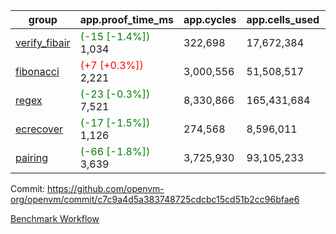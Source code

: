| group | app.proof_time_ms | app.cycles | app.cells_used | leaf.proof_time_ms | leaf.cycles | leaf.cells_used |
| -- | -- | -- | -- | -- | -- | -- |
| [verify_fibair](https://github.com/openvm-org/openvm/blob/benchmark-results/benchmarks-pr/1898/verify_fibair-c7c9a4d5a383748725cdcbc15cd51b2cc96bfae6.md) |<span style='color: green'>(-15 [-1.4%])</span> 1,034 |  322,698 |  17,672,384 |- | - | - |
| [fibonacci](https://github.com/openvm-org/openvm/blob/benchmark-results/benchmarks-pr/1898/fibonacci-c7c9a4d5a383748725cdcbc15cd51b2cc96bfae6.md) |<span style='color: red'>(+7 [+0.3%])</span> 2,221 |  3,000,556 |  51,508,517 |- | - | - |
| [regex](https://github.com/openvm-org/openvm/blob/benchmark-results/benchmarks-pr/1898/regex-c7c9a4d5a383748725cdcbc15cd51b2cc96bfae6.md) |<span style='color: green'>(-23 [-0.3%])</span> 7,521 |  8,330,866 |  165,431,684 |- | - | - |
| [ecrecover](https://github.com/openvm-org/openvm/blob/benchmark-results/benchmarks-pr/1898/ecrecover-c7c9a4d5a383748725cdcbc15cd51b2cc96bfae6.md) |<span style='color: green'>(-17 [-1.5%])</span> 1,126 |  274,568 |  8,596,011 |- | - | - |
| [pairing](https://github.com/openvm-org/openvm/blob/benchmark-results/benchmarks-pr/1898/pairing-c7c9a4d5a383748725cdcbc15cd51b2cc96bfae6.md) |<span style='color: green'>(-66 [-1.8%])</span> 3,639 |  3,725,930 |  93,105,233 |- | - | - |


Commit: https://github.com/openvm-org/openvm/commit/c7c9a4d5a383748725cdcbc15cd51b2cc96bfae6

[Benchmark Workflow](https://github.com/openvm-org/openvm/actions/runs/16512475610)
